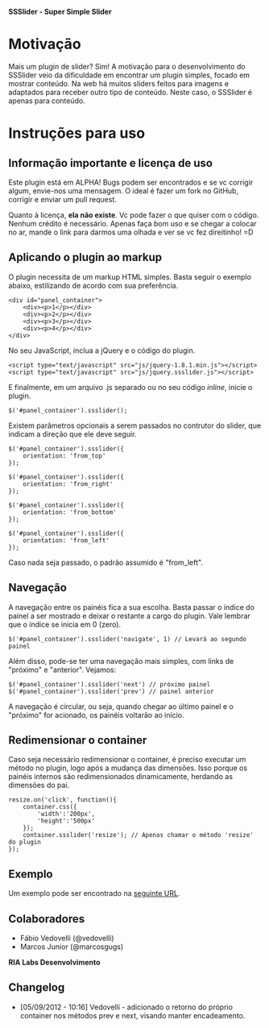 **SSSlider - Super Simple Slider**

# Motivação

Mais um plugin de slider? Sim! A motivação para o desenvolvimento do SSSlider veio da dificuldade em encontrar um plugin simples, focado em mostrar conteúdo. Na web há muitos sliders feitos para imagens e adaptados para receber outro tipo de conteúdo. Neste caso, o SSSlider é apenas para conteúdo.

# Instruções para uso

## Informação importante e licença de uso

Este plugin está em ALPHA! Bugs podem ser encontrados e se vc corrigir algum, envie-nos uma mensagem. O ideal é fazer um fork no GitHub, corrigir e enviar um pull request.

Quanto à licença, **ela não existe**. Vc pode fazer o que quiser com o código. Nenhum crédito é necessário. Apenas faça bom uso e se chegar a colocar no ar, mande o link para darmos uma olhada e ver se vc fez direitinho! =D

## Aplicando o plugin ao markup

O plugin necessita de um markup HTML simples. Basta seguir o exemplo abaixo, estilizando de acordo com sua preferência.

	<div id="panel_container">
		<div><p>1</p></div>
		<div><p>2</p></div>
		<div><p>3</p></div>
		<div><p>4</p></div>
	</div>

No seu JavaScript, inclua a jQuery e o código do plugin.

	<script type="text/javascript" src="js/jquery-1.8.1.min.js"></script>
	<script type="text/javascript" src="js/jquery.ssslider.js"></script>

E finalmente, em um arquivo .js separado ou no seu código *inline*, inicie o plugin.

	$('#panel_container').ssslider();

Existem parâmetros opcionais a serem passados no contrutor do slider, que indicam a direção que ele deve seguir.

	$('#panel_container').ssslider({
		orientation: 'from_top'
	});

	$('#panel_container').ssslider({
		orientation: 'from_right'
	});

	$('#panel_container').ssslider({
		orientation: 'from_bottom'
	});

	$('#panel_container').ssslider({
		orientation: 'from_left'
	});

Caso nada seja passado, o padrão assumido é "from_left".

## Navegação

A navegação entre os painéis fica a sua escolha. Basta passar o índice do painel a ser mostrado e deixar o restante a cargo do plugin. Vale lembrar que o índice se inicia em 0 (zero).

	$('#panel_container').ssslider('navigate', 1) // Levará ao segundo painel

Além disso, pode-se ter uma navegação mais simples, com links de "próximo" e "anterior". Vejamos:

	$('#panel_container').ssslider('next') // próximo painel
	$('#panel_container').ssslider('prev') // painel anterior

A navegação é circular, ou seja, quando chegar ao último painel e o "próximo" for acionado, os painéis voltarão ao início.

## Redimensionar o container

Caso seja necessário redimensionar o container, é preciso executar um método no plugin, logo após a mudança das dimensões. Isso porque os painéis internos são redimensionados dinamicamente, herdando as dimensões do pai.

	resize.on('click', function(){
		container.css({
			'width':'200px',
			'height':'500px'
		});
		container.ssslider('resize'); // Apenas chamar o método 'resize' do plugin
	});

## Exemplo

Um exemplo pode ser encontrado na [seguinte URL](http://blog.vedovelli.com.br/ssslider).

## Colaboradores
- Fábio Vedovelli (@vedovelli)
- Marcos Junior (@marcosgugs)

**RIA Labs Desenvolvimento**

## Changelog

- [05/09/2012 - 10:16] Vedovelli - adicionado o retorno do próprio container nos métodos prev e next, visando manter encadeamento.